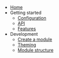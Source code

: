 - [Home](/)
- Getting started
  - [Configuration](Configuration.md)
  - [API](API.md)
  - [Features](Features.md)
- Development
  - [Create a module](CreateAModule.md)
  - [Theming](Theming.md)
  - [Module structure](ModuleStructure.md)
